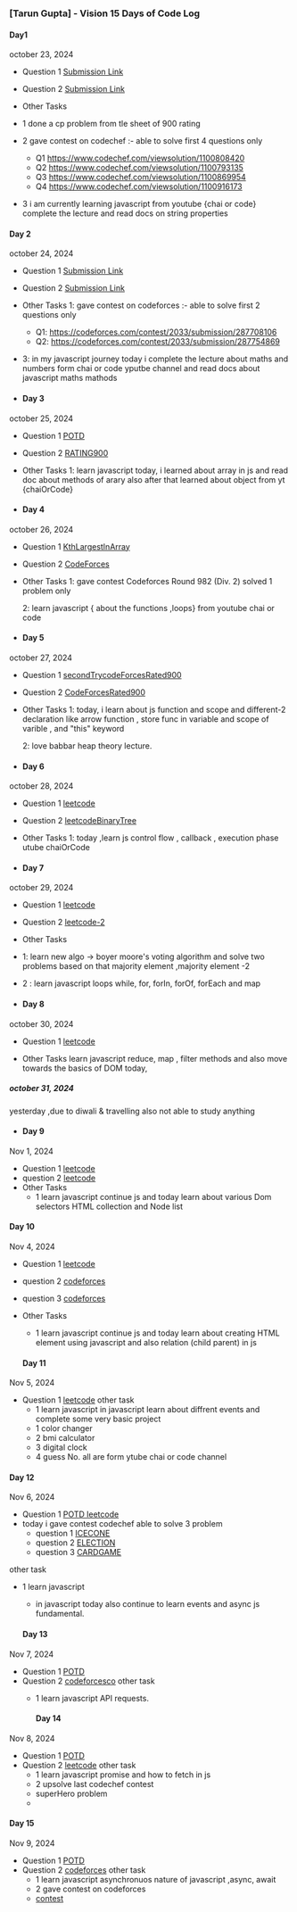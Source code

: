 ### [Tarun Gupta] - Vision 15 Days of Code Log
####   Day1
october 23, 2024


- Question 1
  [Submission Link](https://leetcode.com/submissions/detail/1431283662/)
- Question 2
  [Submission Link](https://leetcode.com/submissions/detail/1431249060/)
- Other Tasks

- 1 done a cp problem from tle sheet of 900 rating
- 2 gave contest on codechef :- able to solve first 4 questions only
   - Q1  https://www.codechef.com/viewsolution/1100808420
  - Q2 https://www.codechef.com/viewsolution/1100793135
   - Q3  https://www.codechef.com/viewsolution/1100869954
  - Q4 https://www.codechef.com/viewsolution/1100916173

- 3 i am currently learning javascript from youtube {chai or code} complete the lecture and read docs on string properties




#### Day 2

october 24, 2024

- Question 1
  [Submission Link](https://leetcode.com/submissions/detail/1432229417/)
- Question 2
  [Submission Link]( https://leetcode.com/submissions/detail/1432631664/    )
- Other Tasks
  1: gave contest on codeforces :- able to solve first 2 questions only 

  - Q1: https://codeforces.com/contest/2033/submission/287708106
  - Q2: https://codeforces.com/contest/2033/submission/287754869

- 3: in my javascript journey today i complete the lecture about maths and numbers form chai or code yputbe channel and read docs about javascript maths mathods

- #### Day 3

october 25, 2024

- Question 1
  [POTD](https://leetcode.com/submissions/detail/1433529118/)
- Question 2
  [RATING900](https://codeforces.com/contest/1374/submission/287958382)
- Other Tasks
  1: learn javascript today, i learned about array in js and read doc about methods of 
  arary also after that learned about object from yt {chaiOrCode}
  
- #### Day 4

october 26, 2024

- Question 1
  [KthLargestInArray](https://leetcode.com/submissions/detail/1433529118/)
- Question 2
  [CodeForces](https://codeforces.com/contest/2027/submission/288120198)
  
- Other Tasks
  1: gave contest  Codeforces Round 982 (Div. 2) solved 1 problem only 
  
  2: learn javascript { about the functions ,loops} from youtube chai or code



  
- #### Day 5

october 27, 2024

- Question 1
  [secondTrycodeForcesRated900](https://codeforces.com/contest/1666/submission/288350115)
- Question 2
  [CodeForcesRated900](https://codeforces.com/contest/2027/submission/288120198)
  
- Other Tasks
  1: today, i learn about js function and scope and different-2 declaration
  like arrow function , store func in variable and scope of varible ,
  and "this" keyword

  2: love babbar
     heap theory lecture.



- #### Day 6

october 28, 2024

- Question 1
  [leetcode](https://leetcode.com/submissions/detail/1436449784/)
- Question 2
  [leetcodeBinaryTree](https://leetcode.com/submissions/detail/1436453906/)
  
- Other Tasks
  1: today ,learn js control flow , callback , execution phase utube chaiOrCode

  
- #### Day 7

october 29, 2024

- Question 1
  [leetcode](https://leetcode.com/submissions/detail/1437457077/)
- Question 2
  [leetcode-2](https://leetcode.com/submissions/detail/1437470220/)
  
- Other Tasks
-  1: learn new algo -> boyer moore's voting algorithm and solve two problems based on that
  majority element ,majority element -2
-  2 : learn javascript loops while, for, forIn, forOf, forEach  and map 


  - #### Day 8

october 30, 2024


- Question 1
  [leetcode](https://leetcode.com/submissions/detail/1437457077/)
  
- Other Tasks
    learn javascript
    reduce, map , filter methods
    and also move towards the basics of DOM today,



#####  october 31, 2024

yesterday ,due to diwali & travelling also not able to study anything 

  - #### Day 9

Nov 1, 2024


- Question 1
  [leetcode](https://leetcode.com/submissions/detail/1440148855/)
- question 2
  [leetcode](https://leetcode.com/submissions/detail/1440097398/)
 - Other Tasks
   - 1 learn javascript
   continue js and today learn about various Dom selectors
   HTML collection and Node list

 #### Day 10

Nov 4, 2024


- Question 1
  [leetcode](https://leetcode.com/submissions/detail/1442723588/)
- question 2
  [codeforces](https://codeforces.com/contest/1380/submission/289940423)
- question 3
  [codeforces](https://codeforces.com/contest/1881/submission/289933724)
- Other Tasks
   - 1 learn javascript
   continue js and today learn about creating HTML element using javascript and also relation (child parent) in js 


   #### Day 11

Nov 5, 2024


- Question 1
  [leetcode](https://leetcode.com/submissions/detail/1443381148/)
other task
   - 1 learn javascript
  in javascript learn about diffrent events
  and complete some very basic project
   - 1 color changer
   - 2 bmi calculator
   - 3 digital clock
   - 4 guess No.
   all are form ytube chai or code channel


 #### Day 12

Nov 6, 2024


- Question 1
  [POTD leetcode](https://leetcode.com/submissions/detail/1444559505/)
- today i gave contest codechef able to solve 3 problem
  -  question 1
      [ICECONE](https://www.codechef.com/viewsolution/1104501815)
  -  question 2
      [ELECTION](https://www.codechef.com/viewsolution/1104597564)
  -  question 3
      [CARDGAME](https://www.codechef.com/viewsolution/1104530649)
    
other task
   - 1 learn javascript
     - in javascript today also continue to learn events
        and async js fundamental.


     #### Day 13

Nov 7, 2024


- Question 1
  [POTD](https://leetcode.com/submissions/detail/1445369726/)
- Question 2
  [codeforcesco](https://codeforces.com/contest/1878/submission/290403880)
other task
   - 1 learn javascript
  API requests.


     #### Day 14

Nov 8, 2024


- Question 1
  [POTD](https://leetcode.com/submissions/detail/1446768232/)
- Question 2
  [leetcode](https://leetcode.com/submissions/detail/1446996699/)
other task
   - 1 learn javascript
  promise and how to fetch in js
   - 2 upsolve last codechef contest
    - superHero problem
    - 
 #### Day 15

Nov 9, 2024


- Question 1
  [POTD](https://leetcode.com/submissions/detail/1447593099/)
- Question 2
  [codeforces](https://codeforces.com/contest/1675/submission/290700825)
other task
   - 1 learn javascript
      asynchronuos nature of javascript  ,async, await 
   - 2 gave contest on codeforces
   -  [contest](https://codeforces.com/contest/2029/submission/290722791)

